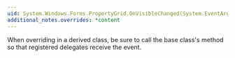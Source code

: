 ```yaml
---
uid: System.Windows.Forms.PropertyGrid.OnVisibleChanged(System.EventArgs)
additional_notes.overrides: *content
---
```


<p>When overriding <xref href="System.Windows.Forms.PropertyGrid.OnVisibleChanged(System.EventArgs)"></xref> in a derived class, be sure to call the base class's <xref href="System.Windows.Forms.PropertyGrid.OnVisibleChanged(System.EventArgs)"></xref> method so that registered delegates receive the event.</p>


